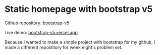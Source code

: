 # Static homepage with bootstrap v5

Github repository: [bootstrap-v5](https://github.com/m0hammadr3za/bootstrap-v5)

Live demo: [bootstrap-v5.vercel.app](https://bootstrap-v5.vercel.app)

Because I wanted to make a simple project with bootstrap for my github, I made a different repostitory for week eight's problem set.
